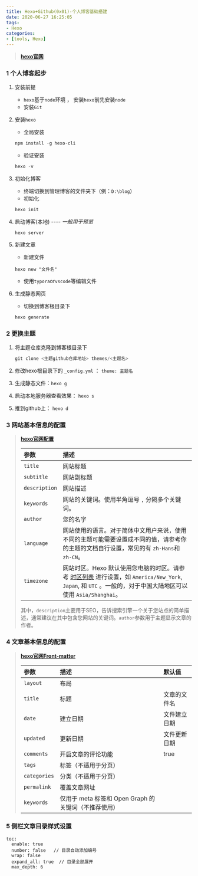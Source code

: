 ```yaml
---
title: Hexo+Github(0x01)-个人博客基础搭建
date: 2020-06-27 16:25:05
tags:
- Hexo
categories:
- [tools, Hexo]
---
```


>**[hexo官网](https://hexo.io/zh-cn/)** 

###  1 个人博客起步

1. 安装前提

   * `hexo`基于`node`环境 ， 安装`hexo`前先安装`node`
   * 安装`Git`

2. 安装`hexo`

   * 全局安装

   ```js
   npm install -g hexo-cli
   ```

   * 验证安装

   ```js
   hexo -v
   ```

3. 初始化博客

   * 终端切换到管理博客的文件夹下（例：`D:\blog`）
   * 初始化

   ```js
   hexo init
   ```

4. 启动博客(本地)  ----  *一般用于预览* 

   ```
   hexo server
   ```

5. 新建文章

   * 新建文件

   ```
   hexo new "文件名"
   ```

   * 使用`typora`or`vscode`等编辑文件

6. 生成静态网页

   * 切换到博客根目录下

   ```js
   hexo generate
   ```



###  2 更换主题

1. 将主题仓库克隆到博客根目录下

   ```js
   git clone <主题github仓库地址> themes/<主题名>
   ```

2. 修改hexo根目录下的 `_config.yml` ： `theme: 主题名` 

3. 生成静态文件：`hexo g`

4. 启动本地服务器查看效果： `hexo s`

5. 推到github上： `hexo d`

###  3 网站基本信息的配置

>**[hexo官网配置]( https://hexo.io/zh-cn/docs/configuration )**
>
>| 参数          | 描述                                                         |
>| :------------ | :----------------------------------------------------------- |
>| `title`       | 网站标题                                                     |
>| `subtitle`    | 网站副标题                                                   |
>| `description` | 网站描述                                                     |
>| `keywords`    | 网站的关键词。使用半角逗号 `,` 分隔多个关键词。              |
>| `author`      | 您的名字                                                     |
>| `language`    | 网站使用的语言。对于简体中文用户来说，使用不同的主题可能需要设置成不同的值，请参考你的主题的文档自行设置，常见的有 `zh-Hans`和 `zh-CN`。 |
>| `timezone`    | 网站时区。Hexo 默认使用您电脑的时区。请参考 [时区列表](https://en.wikipedia.org/wiki/List_of_tz_database_time_zones) 进行设置，如 `America/New_York`, `Japan`, 和 `UTC` 。一般的，对于中国大陆地区可以使用 `Asia/Shanghai`。 |
>
>其中，`description`主要用于SEO，告诉搜索引擎一个关于您站点的简单描述，通常建议在其中包含您网站的关键词。`author`参数用于主题显示文章的作者。

###  4 文章基本信息的配置

>  **[hexo官网Front-matter]( https://hexo.io/zh-cn/docs/front-matter )**
>
>  | 参数         | 描述                                                 | 默认值       |
>  | :----------- | :--------------------------------------------------- | :----------- |
>  | `layout`     | 布局                                                 |              |
>  | `title`      | 标题                                                 | 文章的文件名 |
>  | `date`       | 建立日期                                             | 文件建立日期 |
>  | `updated`    | 更新日期                                             | 文件更新日期 |
>  | `comments`   | 开启文章的评论功能                                   | true         |
>  | `tags`       | 标签（不适用于分页）                                 |              |
>  | `categories` | 分类（不适用于分页）                                 |              |
>  | `permalink`  | 覆盖文章网址                                         |              |
>  | `keywords`   | 仅用于 meta 标签和 Open Graph 的关键词（不推荐使用） |              |



###  5 侧栏文章目录样式设置

```
toc:
  enable: true
  number: false   // 目录自动添加编号
  wrap: false
  expand_all: true  // 目录全部展开
  max_depth: 6
```

